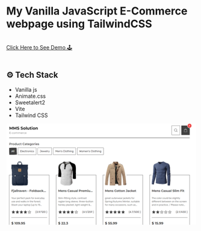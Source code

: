 # My Vanilla JavaScript E-Commerce webpage using TailwindCSS

<div>
   <br/>
   <a href="https://product-card-managment-system.netlify.app/" target="_blank">
   Click Here to See Demo 🕹️
  </a>
</div>
<br/>

## <a name="tech-stack">⚙️ Tech Stack</a>

- Vanilla js
- Animate.css
- Sweetalert2
- Vite
- Tailwind CSS

![e-commerce webpage](https://github.com/Hanhtunaung97/JS-sample-card-management/blob/1c6bd787ce55cc50ba53a53bd7ac15787c03b958/public/img/cover.PNG)
